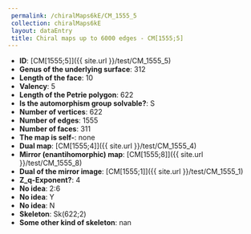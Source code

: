 ```yaml
--- 
 permalink: /chiralMaps6kE/CM_1555_5 
 collection: chiralMaps6kE
 layout: dataEntry
 title: Chiral maps up to 6000 edges - CM[1555;5]
---
```


- **ID**: [CM[1555;5]]({{ site.url }}/test/CM_1555_5)
- **Genus of the underlying surface**: 312
- **Length of the face**: 10
- **Valency**: 5
- **Length of the Petrie polygon**: 622
- **Is the automorphism group solvable?**: S
- **Number of vertices**: 622
- **Number of edges**: 1555
- **Number of faces**: 311
- **The map is self-**: none
- **Dual map**: [CM[1555;4]]({{ site.url }}/test/CM_1555_4)
- **Mirror (enantihomorphic) map**: [CM[1555;8]]({{ site.url }}/test/CM_1555_8)
- **Dual of the mirror image**: [CM[1555;1]]({{ site.url }}/test/CM_1555_1)
- **Z_q-Exponent?**: 4
- **No idea**:  2:6
- **No idea**: Y
- **No idea**: N
- **Skeleton**: Sk(622;2)
- **Some other kind of skeleton**: nan
